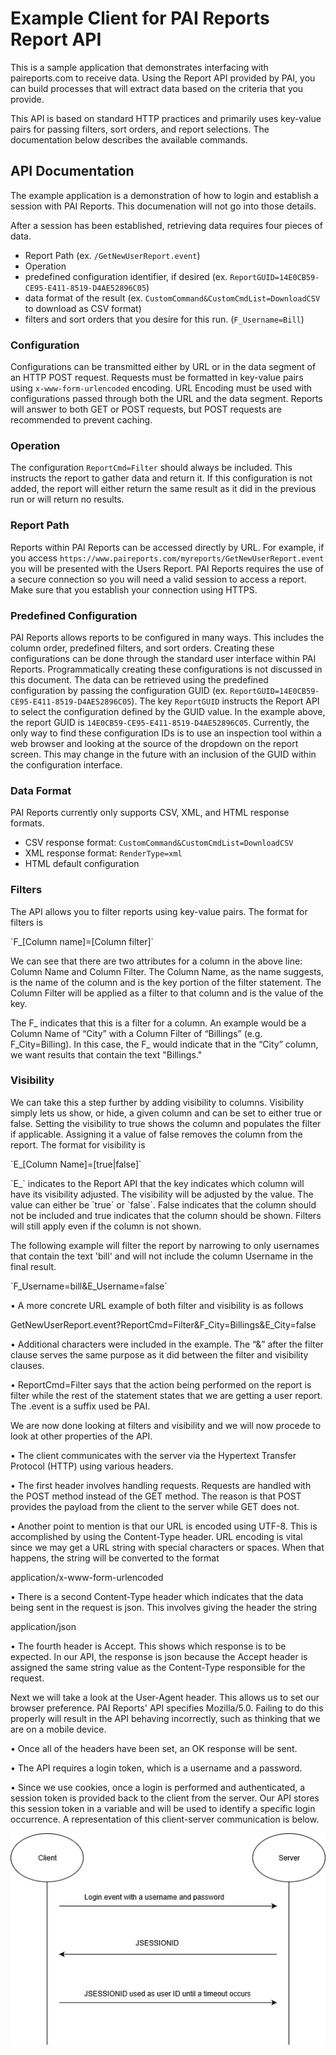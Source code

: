 # Example Client for PAI Reports Report API

<p>
This is a sample application that demonstrates interfacing with paireports.com to receive data. Using the Report API provided by PAI, you can build processes that will extract data based on the criteria that you provide. 
</p>
<p>
This API is based on standard HTTP practices and primarily uses key-value pairs for passing filters, sort orders, and report selections. The documentation below describes the available commands.
</p>

## API Documentation
The example application is a demonstration of how to login and establish a session with PAI Reports. This documenation will not go into those details.

After a session has been established, retrieving data requires four pieces of data. 
 * Report Path (ex. `/GetNewUserReport.event`)
  * Operation
 * predefined configuration identifier, if desired (ex. `ReportGUID=14E0CB59-CE95-E411-8519-D4AE52896C05`)
 * data format of the result (ex. `CustomCommand&CustomCmdList=DownloadCSV` to download as CSV format)
 * filters and sort orders that you desire for this run. (`F_Username=Bill`)


### Configuration
Configurations can be transmitted either by URL or in the data segment of an HTTP POST request. Requests must be formatted in key-value pairs using `x-www-form-urlencoded` encoding. URL Encoding must be used with configurations passed through both the URL and the data segment. Reports will answer to both GET or POST requests, but POST requests are recommended to prevent caching.  

### Operation
The configuration `ReportCmd=Filter` should always be included. This instructs the report to gather data and return it. If this configuration is not added, the report will either return the same result as it did in the previous run or will return no results.

### Report Path
Reports within PAI Reports can be accessed directly by URL. For example, if you access `https://www.paireports.com/myreports/GetNewUserReport.event` you will be presented with the Users Report.  PAI Reports requires the use of a secure connection so you will need a valid session to access a report. Make sure that you establish your connection using HTTPS. 

### Predefined Configuration
PAI Reports allows reports to be configured in many ways. This includes the column order, predefined filters, and sort orders. Creating these configurations can be done through the standard user interface within PAI Reports. Programmatically creating these configurations is not discussed in this document. The data can be retrieved using the predefined configuration by passing the configuration GUID (ex. `ReportGUID=14E0CB59-CE95-E411-8519-D4AE52896C05`). The key `ReportGUID` instructs the Report API to select the configuration defined by the GUID value. In the example above, the report GUID is `14E0CB59-CE95-E411-8519-D4AE52896C05`. Currently, the only way to find these configuration IDs is to use an inspection tool within a web browser and looking at the source of the dropdown on the report screen. This may change in the future with an inclusion of the GUID within the configuration interface.

### Data Format
PAI Reports currently only supports CSV, XML, and HTML response formats.
 * CSV response format: `CustomCommand&CustomCmdList=DownloadCSV`
 * XML response format: `RenderType=xml`
 * HTML default configuration

### Filters
<p>The API allows you to filter reports using key-value pairs. The format for filters is</p>
`F_[Column name]=[Column filter]`
<p>We can see that there are two attributes for a column in the above line: Column Name and Column Filter. The Column Name, as the name suggests, is the name of the column and is the key portion of the filter statement. The Column Filter will be applied as a filter to that column and is the value of the key.</p>

<p>The F_ indicates that this is a filter for a column. An example would be a Column Name of “City” with a Column Filter of “Billings” (e.g. F_City=Billing). In this case, the F_ would indicate that in the “City” column, we want results that contain the text "Billings."</p>

### Visibility
<p> We can take this a step further by adding visibility to columns. Visibility simply lets us show, or hide, a given column and can be set to either true or false. Setting the visibility to true shows the column and populates the filter if applicable. Assigning it a value of false removes the column from the report. The format for visibility is</p>
`E_[Column Name]=[true|false]`
<p>`E_` indicates to the Report API that the key indicates which column will have its visibility adjusted. The visibility will be adjusted by the value. The value can either be `true` or `false`. False indicates that the column should not be included and true indicates that the column should be shown. Filters will still apply even if the column is not shown.</p> 
<p>The following example will filter the report by narrowing to only usernames that contain the text 'bill' and will not include the column Username in the final result.</p>
`F_Username=bill&E_Username=false`


<p>•	A more concrete URL example of both filter and visibility is as follows</p>
                 <p>GetNewUserReport.event?ReportCmd=Filter&F_City=Billings&E_City=false</p> 
<p>•	Additional characters were included in the example. The “&” after the filter clause serves the same purpose as it did between the filter and visibility clauses.</p>
<p>•	ReportCmd=Filter says that the action being performed on the report is filter while the rest of the statement states that we are getting a user report. The .event is a suffix used be PAI.</p>
<p>We are now done looking at filters and visibility and we will now procede to look at other properties of the API.</p>
<p>•	The client communicates with the server via the Hypertext Transfer Protocol (HTTP) using various headers.</p>
<p>•	The first header involves handling requests. Requests are handled with the POST method instead of the GET method. The reason is that POST provides the payload from the client to the server while GET does not.</p>
<p>•	Another point to mention is that our URL is encoded using UTF-8. This is accomplished by using the Content-Type header. URL encoding is vital since we may get a URL string with special characters or spaces. When that happens, the string will be converted to the format</p>
                                                 <p>application/x-www-form-urlencoded</p>
<p>•	There is a second Content-Type header which indicates that the data being sent in the request is json. This involves giving the header the string</p>
                                                    <p>application/json</p>
<p>•	The fourth header is Accept. This shows which response is to be expected. In our API, the response is json because the Accept header is assigned the same string value as the Content-Type responsible for the request.</p>
<p>Next we will take a look at the User-Agent header. This allows us to set our browser preference. PAI Reports' API specifies Mozilla/5.0. Failing to do this properly will result in the API behaving incorrectly, such as thinking that we are on a mobile device.</p>
<p>•	Once all of the headers have been set, an OK response will be sent.</p>
<p>•	The API requires a login token, which is a username and a password.</p>
<p>•	Since we use cookies, once a login is performed and authenticated, a session token is provided back to the client from the server. Our API stores this session token in a variable and will be used to identify a specific login occurrence. A representation of this client-server communication is below.</p> 

![alt text](https://github.com/gopai/paireportsclient/blob/master/client-server%20diagram.png)
